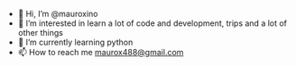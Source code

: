- 👋 Hi, I’m @mauroxino 
- 👀 I’m interested in learn a lot of code and development, trips and a lot of other things
- 🌱 I’m currently learning python
- 📫 How to reach me maurox488@gmail.com

